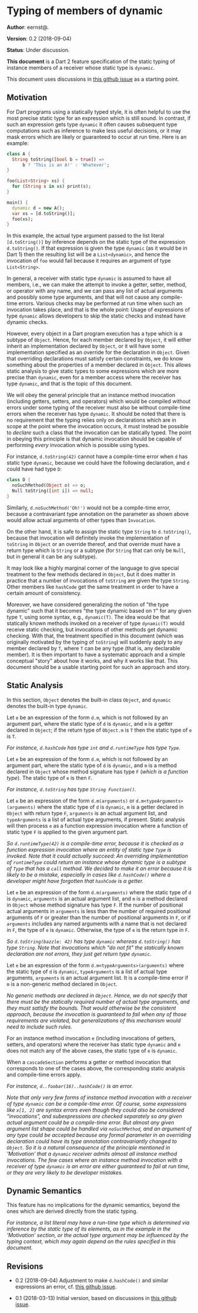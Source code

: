 # Typing of members of dynamic

**Author**: eernst@.

**Version**: 0.2 (2018-09-04)

**Status**: Under discussion.

**This document** is a Dart 2 feature specification of the static typing
of instance members of a receiver whose static type is `dynamic`.

This document uses discussions in 
[this github issue](https://github.com/dart-lang/sdk/issues/32414)
as a starting point.


## Motivation

For Dart programs using a statically typed style, it is often helpful to
use the most precise static type for an expression which is still sound.
In contrast, if such an expression gets type `dynamic` it often causes
subsequent type computations such as inference to make less useful
decisions, or it may mask errors which are likely or guaranteed to occur at
run time. Here is an example:

```dart
class A {
  String toString([bool b = true]) =>
      b ? 'This is an A!' : 'Whatever';
}

foo(List<String> xs) {
  for (String s in xs) print(s);
}

main() {
  dynamic d = new A();
  var xs = [d.toString()];
  foo(xs);
}
```

In this example, the actual type argument passed to the list literal
`[d.toString()]` by inference depends on the static type of the expression
`d.toString()`. If that expression is given the type `dynamic` (as it would
be in Dart 1) then the resulting list will be a `List<dynamic>`, and hence
the invocation of `foo` would fail because it requires an argument of type
`List<String>`.

In general, a receiver with static type `dynamic` is assumed to have all
members, i.e., we can make the attempt to invoke a getter, setter, method,
or operator with any name, and we can pass any list of actual arguments and
possibly some type arguments, and that will not cause any compile-time
errors. Various checks may be performed at run time when such an invocation
takes place, and that is the whole point: Usage of expressions of type
`dynamic` allows developers to skip the static checks and instead have
dynamic checks.

However, every object in a Dart program execution has a type which is a
subtype of `Object`. Hence, for each member declared by `Object`, it will
either inherit an implementation declared by `Object`, or it will have some
implementation specified as an override for the declaration in
`Object`. Given that overriding declarations must satisfy certain
constraints, we do know something about the properties of a member declared
in `Object`. This allows static analysis to give static types to some
expressions which are more precise than `dynamic`, even for a member access
where the receiver has type `dynamic`, and that is the topic of this
document.

We will obey the general principle that an instance method invocation
(including getters, setters, and operators) which would be compiled without
errors under some typing of the receiver must also be without compile-time
errors when the receiver has type `dynamic`. It should be noted that there
is no requirement that the typing relies only on declarations which are in
scope at the point where the invocation occurs, it must instead be possible
to _declare_ such a class that the invocation can be statically typed. The
point in obeying this principle is that dynamic invocation should be
capable of performing _every_ invocation which is possible using types.

For instance, `d.toString(42)` cannot have a compile-time error when `d`
has static type `dynamic`, because we could have the following declaration,
and `d` could have had type `D`:

```dart
class D {
  noSuchMethod(Object o) => o;
  Null toString([int i]) => null;
}
```

Similarly, `d.noSuchMethod('Oh!')` would not be a compile-time error,
because a contravariant type annotation on the parameter as shown above
would allow actual arguments of other types than `Invocation`.

On the other hand, it is safe to assign the static type `String` to
`d.toString()`, because that invocation will definitely invoke the
implementation of `toString` in `Object` or an override thereof, and that
override must have a return type which is `String` or a subtype (for
`String` that can only be `Null`, but in general it can be any subtype).

It may look like a highly marginal corner of the language to give special
treatment to the few methods declared in `Object`, but it does matter in
practice that a number of invocations of `toString` are given the type
`String`. Other members like `hashCode` get the same treatment in order to
have a certain amount of consistency.

Moreover, we have considered generalizing the notion of "the type dynamic"
such that it becomes "the type dynamic based on `T`" for any given type
`T`, using some syntax, e.g., `dynamic(T)`. The idea would be that
statically known methods invoked on a receiver of type `dynamic(T)` would
receive static checking, but invocations of other methods get dynamic
checking. With that, the treatment specified in this document (which was
originally motivated by the typing of `toString`) will suddenly apply to
any member declared by `T`, where `T` can be any type (that is, any
declarable member). It is then important to have a systematic approach and
a simple conceptual "story" about how it works, and why it works like
that. This document should be a usable starting point for such an approach
and story.


## Static Analysis

In this section, `Object` denotes the built-in class `Object`, and
`dynamic` denotes the built-in type `dynamic`.

Let `e` be an expression of the form `d.m`, which is not followed by an
argument part, where the static type of `d` is `dynamic`, and `m` is a
getter declared in `Object`; if the return type of `Object.m` is `T` then
the static type of `e` is `T`.

*For instance, `d.hashCode` has type `int` and `d.runtimeType` has type
`Type`.*

Let `e` be an expression of the form `d.m`, which is not followed by an
argument part, where the static type of `d` is `dynamic`, and `m` is a
method declared in `Object` whose method signature has type `F` (*which is
a function type*). The static type of `e` is then `F`.

*For instance, `d.toString` has type `String Function()`.*

Let `e` be an expression of the form `d.m(arguments)` or
`d.m<typeArguments>(arguments)` where the static type of `d` is `dynamic`,
`m` is a getter declared in `Object` with return type `F`, `arguments` is
an actual argument list, and `typeArguments` is a list of actual type
arguments, if present. Static analysis will then process `e` as a function
expression invocation where a function of static type `F` is applied to the
given argument part.

*So `d.runtimeType(42)` is a compile-time error, because it is checked as a
function expression invocation where an entity of static type `Type` is
invoked. Note that it could actually succeed: An overriding implementation
of `runtimeType` could return an instance whose dynamic type is a subtype
of `Type` that has a `call` method. We decided to make it an error because
it is likely to be a mistake, especially in cases like `d.hashCode()` where
a developer might have forgotten that `hashCode` is a getter.*

Let `e` be an expression of the form `d.m(arguments)` where the static type
of `d` is `dynamic`, `arguments` is an actual argument list, and `m` is a
method declared in `Object` whose method signature has type `F`. If the
number of positional actual arguments in `arguments` is less than the
number of required positional arguments of `F` or greater than the number
of positional arguments in `F`, or if `arguments` includes any named
arguments with a name that is not declared in `F`, the type of `e` is
`dynamic`. Otherwise, the type of `e` is the return type in `F`.

*So `d.toString(bazzle: 42)` has type `dynamic` whereas `d.toString()` has
type `String`. Note that invocations which "do not fit" the statically
known declaration are not errors, they just get return type `dynamic`.*

Let `e` be an expression of the form `d.m<typeArguments>(arguments)` where
the static type of `d` is `dynamic`, `typeArguments` is a list of actual
type arguments, `arguments` is an actual argument list. It is a
compile-time error if `m` is a non-generic method declared in `Object`.

*No generic methods are declared in `Object`. Hence, we do not specify that
there must be the statically required number of actual type arguments, and
they must satisfy the bounds. That would otherwise be the consistent
approach, because the invocation is guaranteed to fail when any of those
requirements are violated, but generalizations of this mechanism would need
to include such rules.*

For an instance method invocation `e` (including invocations of getters,
setters, and operators) where the receiver has static type `dynamic` and
`e` does not match any of the above cases, the static type of `e` is
`dynamic`.

When a `cascadeSection` performs a getter or method invocation that
corresponds to one of the cases above, the corresponding static analysis
and compile-time errors apply.

*For instance, `d..foobar(16)..hashCode()` is an error.*

*Note that only very few forms of instance method invocation with a
receiver of type `dynamic` can be a compile-time error. Of course,
some expressions like `x[1, 2]` are syntax errors even though they
could also be considered "invocations", and subexpressions are checked
separately so any given actual argument could be a compile-time 
error. But almost any given argument list shape could be handled via
`noSuchMethod`, and an argument of any type could be accepted because any
formal parameter in an overriding declaration could have its type
annotation contravariantly changed to `Object`. So it is a natural
consequence of the principle mentioned in 'Motivation' that a `dynamic`
receiver admits almost all instance method invocations. The few cases where
an instance method invocation with a receiver of type `dynamic` is an error
are either guaranteed to fail at run time, or they are very likely to be
developer mistakes.*


## Dynamic Semantics

This feature has no implications for the dynamic semantics, beyond the ones
which are derived directly from the static typing.

*For instance, a list literal may have a run-time type which is determined
via inference by the static type of its elements, as in the example in the
'Motivation' section, or the actual type argument may be influenced by the
typing context, which may again depend on the rules specified in this
document.*


## Revisions

- 0.2 (2018-09-04) Adjustment to make `d.hashCode()` and similar
  expressions an error, cf.
  [this github issue](https://github.com/dart-lang/sdk/issues/34320).

- 0.1 (2018-03-13) Initial version, based on discussions in
  [this github issue](https://github.com/dart-lang/sdk/issues/32414).
